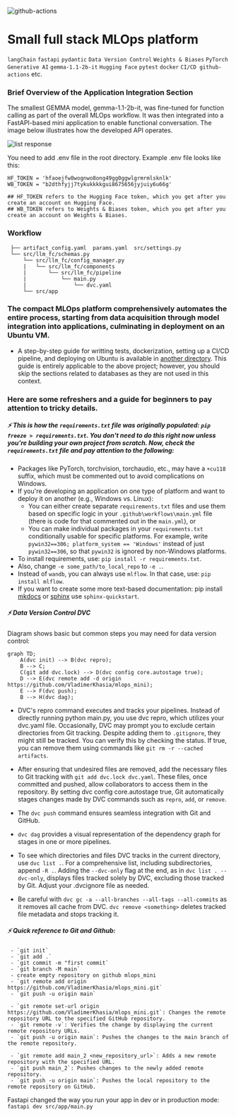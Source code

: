 ![github-actions](https://github.com/VladimerKhasia/mlops_mini/actions/workflows/main.yml/badge.svg)

# Small full stack MLOps platform

`langChain` `fastapi` `pydantic` `Data Version Control` `Weights & Biases` `PyTorch` `Generative AI` `gemma-1.1-2b-it` `Hugging Face` `pytest` `docker` `CI/CD github-actions` etc.


### Brief Overview of the Application Integration Section
The smallest GEMMA model, gemma-1.1-2b-it, was fine-tuned for function calling as part of the overall MLOps workflow. It was then integrated into a FastAPI-based mini application to enable functional conversation. The image below illustrates how the developed API operates.

![list response](https://github.com/VladimerKhasia/mlops_mini/assets/56228503/1ab0ca94-86b5-42a0-b390-09d50316316e)


You need to add .env file in the root directory. Example .env file looks like this:
```
HF_TOKEN = 'hfaoejfw8wognwo8ong49gg0ggwlgrmrmlsknlk'
WB_TOKEN = "b2dthfyjj7tykukkkkgui8675656jyjuiy6u66g'

## HF_TOKEN refers to the Hugging Face token, which you get after you create an account on Hugging Face.
## WB_TOKEN refers to Weights & Biases token, which you get after you create an account on Weights & Biases.
```

### Workflow 

     ├── artifact_config.yaml  params.yaml  src/settings.py
     └── src/llm_fc/schemas.py
         └── src/llm_fc/config_manager.py
         |   └── src/llm_fc/components
         |       └── src/llm_fc/pipeline
         |           └── main.py
         |               └── dvc.yaml
         └── src/app



### The compact MLOps platform comprehensively automates the entire process, starting from data acquisition through model integration into applications, culminating in deployment on an Ubuntu VM.

- A step-by-step guide for writting tests, dockerization, setting up a CI/CD pipeline, and deploying on Ubuntu is available in [another directory](https://github.com/VladimerKhasia/fastapi_X). This guide is entirely applicable to the above project; however, you should skip the sections related to databases as they are not used in this context.


### Here are some refreshers and a guide for beginners to pay attention to tricky details.

##### ⚡ This is how the `requirements.txt` file was originally populated: `pip freeze > requirements.txt`. You don't need to do this right now unless you're building your own project from scratch. Now, check the `requirements.txt` file and pay attention to the following:

- Packages like PyTorch, torchvision, torchaudio, etc., may have a `+cu118` suffix, which must be commented out to avoid complications on Windows.
- If you're developing an application on one type of platform and want to deploy it on another (e.g., Windows vs. Linux):
  - You can either create separate `requirements.txt` files and use them based on specific logic in your `.github\workflows\main.yml` file (there is code for that commented out in the `main.yml`), or
  - You can make individual packages in your `requirements.txt` conditionally usable for specific platforms. For example, write `pywin32==306; platform_system == 'Windows'` instead of just `pywin32==306`, so that `pywin32` is ignored by non-Windows platforms.
- To install requirements, use: `pip install -r requirements.txt`.
- Also, change `-e some_path/to_local_repo` to `-e .`.
- Instead of `wandb`, you can always use `mlflow`. In that case, use: `pip install mlflow`.
- If you want to create some more text-based documentation: pip install [mkdocs](https://www.mkdocs.org/) or [sphinx](https://www.sphinx-doc.org/) use `sphinx-quickstart`.


##### ⚡ Data Version Control DVC
Diagram shows basic but common steps you may need for data version control:

```mermaid
graph TD;
    A(dvc init) --> B(dvc repro);
    B --> C;
    C(git add dvc.lock) --> D(dvc config core.autostage true);
    D --> E(dvc remote add -d origin https://github.com/VladimerKhasia/mlops_mini);
    E --> F(dvc push);
    B --> H(dvc dag);
```


- DVC's repro command executes and tracks your pipelines. Instead of directly running python main.py, you use dvc repro, which utilizes your dvc.yaml file. Occasionally, DVC may prompt you to exclude certain directories from Git tracking. Despite adding them to `.gitignore`, they might still be tracked. You can verify this by checking the status. If true, you can remove them using commands like `git rm -r --cached artifacts`.

- After ensuring that undesired files are removed, add the necessary files to Git tracking with `git add dvc.lock dvc.yaml`. These files, once committed and pushed, allow collaborators to access them in the repository. By setting dvc config core.autostage true, Git automatically stages changes made by DVC commands such as `repro`, `add`, or `remove`.

- The `dvc push` command ensures seamless integration with Git and GitHub.

- `dvc dag` provides a visual representation of the dependency graph for stages in one or more pipelines.

- To see which directories and files DVC tracks in the current directory, use `dvc list .`. For a comprehensive list, including subdirectories, append `-R .`. Adding the `--dvc-only` flag at the end, as in `dvc list . --dvc-only`, displays files tracked solely by DVC, excluding those tracked by Git. Adjust your .dvcignore file as needed.

- Be careful with `dvc gc -a --all-branches --all-tags --all-commits` as it removes all cache from DVC. `dvc remove <something>` deletes tracked file metadata and stops tracking it.


##### ⚡ Quick reference to Git and Github:

     - `git init`
     - `git add .`
     - `git commit -m "first commit`
     - `git branch -M main`
     - create empty repository on github mlops_mini
     - `git remote add origin https://github.com/VladimerKhasia/mlops_mini.git`  
     - `git push -u origin main`

     - `git remote set-url origin https://github.com/VladimerKhasia/mlops_mini.git`: Changes the remote repository URL to the specified GitHub repository.
     - `git remote -v`: Verifies the change by displaying the current remote repository URLs.
     - `git push -u origin main`: Pushes the changes to the main branch of the remote repository.
     
     - `git remote add main_2 <new_repository_url>`: Adds a new remote repository with the specified URL.
     - `git push main_2`: Pushes changes to the newly added remote repository.
     - `git push -u origin main`: Pushes the local repository to the remote repository on GitHub.


Fastapi changed the way you run your app in dev or in production mode: `fastapi dev src/app/main.py` 

